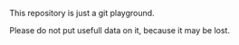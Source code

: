 This repository is just a git playground.

Please do not put usefull data on it, because it may be lost.